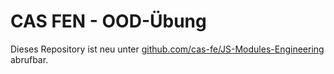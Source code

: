 # CAS FEN - OOD-Übung

Dieses Repository ist neu unter [github.com/cas-fe/JS-Modules-Engineering](https://github.com/cas-fe/JS-Modules-Engineering) abrufbar.

